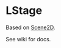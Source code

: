 LStage
======

Based on [Scene2D](https://github.com/libgdx/libgdx/wiki/Scene2d).

See wiki for docs.